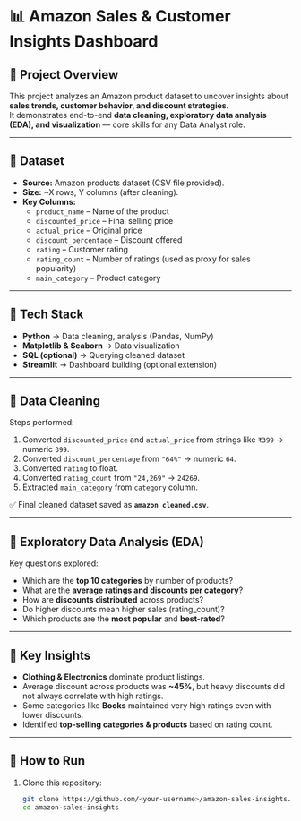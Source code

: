 # 📊 Amazon Sales & Customer Insights Dashboard

## 🔹 Project Overview
This project analyzes an Amazon product dataset to uncover insights about **sales trends, customer behavior, and discount strategies**.  
It demonstrates end-to-end **data cleaning, exploratory data analysis (EDA), and visualization** — core skills for any Data Analyst role.

---

## 🔹 Dataset
- **Source:** Amazon products dataset (CSV file provided).  
- **Size:** ~X rows, Y columns (after cleaning).  
- **Key Columns:**  
  - `product_name` – Name of the product  
  - `discounted_price` – Final selling price  
  - `actual_price` – Original price  
  - `discount_percentage` – Discount offered  
  - `rating` – Customer rating  
  - `rating_count` – Number of ratings (used as proxy for sales popularity)  
  - `main_category` – Product category  

---

## 🔹 Tech Stack
- **Python** → Data cleaning, analysis (Pandas, NumPy)  
- **Matplotlib & Seaborn** → Data visualization  
- **SQL (optional)** → Querying cleaned dataset  
- **Streamlit** → Dashboard building (optional extension)

---

## 🔹 Data Cleaning
Steps performed:
1. Converted `discounted_price` and `actual_price` from strings like `₹399` → numeric `399`.  
2. Converted `discount_percentage` from `"64%"` → numeric `64`.  
3. Converted `rating` to float.  
4. Converted `rating_count` from `"24,269"` → `24269`.  
5. Extracted `main_category` from `category` column.  

✅ Final cleaned dataset saved as **`amazon_cleaned.csv`**.

---

## 🔹 Exploratory Data Analysis (EDA)
Key questions explored:
- Which are the **top 10 categories** by number of products?  
- What are the **average ratings and discounts per category**?  
- How are **discounts distributed** across products?  
- Do higher discounts mean higher sales (rating_count)?  
- Which products are the **most popular** and **best-rated**?

---

## 🔹 Key Insights
- **Clothing & Electronics** dominate product listings.  
- Average discount across products was **~45%**, but heavy discounts did not always correlate with high ratings.  
- Some categories like **Books** maintained very high ratings even with lower discounts.  
- Identified **top-selling categories & products** based on rating count.  

---

## 🔹 How to Run
1. Clone this repository:
   ```bash
   git clone https://github.com/<your-username>/amazon-sales-insights.git
   cd amazon-sales-insights

